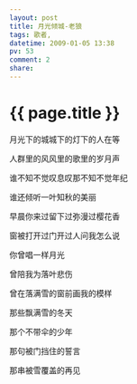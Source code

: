 ```yaml
---
layout: post
title: 月光倾城-老狼
tags: 歌者,
datetime: 2009-01-05 13:38
pv: 53
comment: 2
share: 
---
```


{{ page.title }}
================

 <p>月光下的城城下的灯下的人在等</p><p>人群里的风风里的歌里的岁月声</p><p>谁不知不觉叹息叹那不知不觉年纪</p><p>谁还倾听一叶知秋的美丽</p><p>早晨你来过留下过弥漫过樱花香</p><p>窗被打开过门开过人问我怎么说</p><p>你曾唱一样月光</p><p>曾陪我为落叶悲伤</p><p>曾在落满雪的窗前画我的模样</p><p>那些飘满雪的冬天</p><p>那个不带伞的少年</p><p>那句被门挡住的誓言</p><p>那串被雪覆盖的再见</p> 

